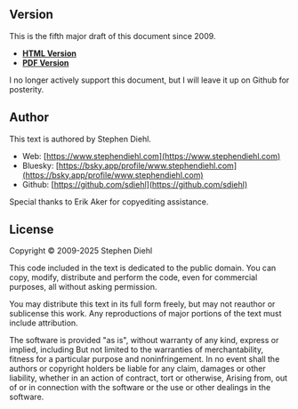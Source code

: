 Version
-------

This is the fifth major draft of this document since 2009.


* **[HTML Version](https://sdiehl.github.io/wiwinwlh/)**
* **[PDF Version](https://sdiehl.github.io/wiwinwlh/tutorial.pdf)**

I no longer actively support this document, but I will leave it up on Github for
posterity.

<!--
Pull requests are always accepted for changes and additional content. This is a
living document.  The only way this document will stay up to date is through the
kindness of readers like you and community patches and [pull
requests](https://github.com/sdiehl/wiwinwlh) on Github.


If you'd like a physical copy of the text you can either print it for yourself
(see Printable PDF) or purchase one online:

* [**Blurb Publisher**](https://www.blurb.co.uk/b/9958091-what-i-wish-i-knew-when-learning-haskell)
-->

Author
------

This text is authored by Stephen Diehl.

* Web: [https://www.stephendiehl.com](https://www.stephendiehl.com)
* Bluesky: [https://bsky.app/profile/www.stephendiehl.com](https://bsky.app/profile/www.stephendiehl.com)
* Github: [https://github.com/sdiehl](https://github.com/sdiehl)

Special thanks to Erik Aker for copyediting assistance.

License
-------

Copyright © 2009-2025 Stephen Diehl

This code included in the text is dedicated to the public domain. You can copy,
modify, distribute and perform the code, even for commercial purposes, all
without asking permission.

You may distribute this text in its full form freely, but may not reauthor or
sublicense this work. Any reproductions of major portions of the text must
include attribution.

The software is provided "as is", without warranty of any kind, express or
implied, including But not limited to the warranties of merchantability, fitness
for a particular purpose and noninfringement. In no event shall the authors or
copyright holders be liable for any claim, damages or other liability, whether
in an action of contract, tort or otherwise, Arising from, out of or in
connection with the software or the use or other dealings in the software.
